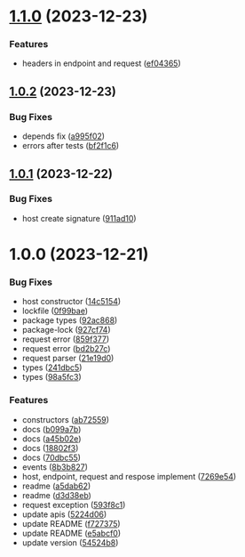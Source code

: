 # [1.1.0](https://github.com/AlexKletn/apiit/compare/v1.0.2...v1.1.0) (2023-12-23)


### Features

* headers in endpoint and request ([ef04365](https://github.com/AlexKletn/apiit/commit/ef04365815040bc9642361c7317f42285ba7bdc8))

## [1.0.2](https://github.com/AlexKletn/apiit/compare/v1.0.1...v1.0.2) (2023-12-23)


### Bug Fixes

* depends fix ([a995f02](https://github.com/AlexKletn/apiit/commit/a995f0219c88f324e32961af931fd3b975e5f35e))
* errors after tests ([bf2f1c6](https://github.com/AlexKletn/apiit/commit/bf2f1c6b6ec59d2302224df11306fbdf2eefbe0c))

## [1.0.1](https://github.com/AlexKletn/apiit/compare/v1.0.0...v1.0.1) (2023-12-22)


### Bug Fixes

* host create signature ([911ad10](https://github.com/AlexKletn/apiit/commit/911ad10f36caa02dad1b5da8a49198e8678fda0e))

# 1.0.0 (2023-12-21)


### Bug Fixes

* host constructor ([14c5154](https://github.com/AlexKletn/apiit/commit/14c5154089a008364a6cf748ed2fb184a4d1403f))
* lockfile ([0f99bae](https://github.com/AlexKletn/apiit/commit/0f99bae3761f6131f2e4366ca2d90b5b6abf22b7))
* package types ([92ac868](https://github.com/AlexKletn/apiit/commit/92ac868740a8455ea8e6ff3ab17d6765b158ae17))
* package-lock ([927cf74](https://github.com/AlexKletn/apiit/commit/927cf74291281d23cb1257446dedbcf56e41498f))
* request error ([859f377](https://github.com/AlexKletn/apiit/commit/859f377c98dffd740883965b45b4f7f2a51713a2))
* request error ([bd2b27c](https://github.com/AlexKletn/apiit/commit/bd2b27cb3eea026dceba19258ea8d7f283e78c4a))
* request parser ([21e19d0](https://github.com/AlexKletn/apiit/commit/21e19d01e6e071ed676cf3bd94b526838096a048))
* types ([241dbc5](https://github.com/AlexKletn/apiit/commit/241dbc553fe6a0a8af27f58eaa63daaaf89dec0a))
* types ([98a5fc3](https://github.com/AlexKletn/apiit/commit/98a5fc33222eb4742727745933a3c9a3fafab941))


### Features

* constructors ([ab72559](https://github.com/AlexKletn/apiit/commit/ab72559eeff07003da0e44edef585b4482cf23a3))
* docs ([b099a7b](https://github.com/AlexKletn/apiit/commit/b099a7b3ce8a66c7ebef843f2f33d165403526f2))
* docs ([a45b02e](https://github.com/AlexKletn/apiit/commit/a45b02e80723a9467063680f3f6bee7a8c65f38f))
* docs ([18802f3](https://github.com/AlexKletn/apiit/commit/18802f33911bb2ec685d29119eb8e956b711cbb2))
* docs ([70dbc55](https://github.com/AlexKletn/apiit/commit/70dbc5501a067a608d5f6bdc723ac4f76ecfd7c7))
* events ([8b3b827](https://github.com/AlexKletn/apiit/commit/8b3b82751e1bb4859d7c399a0e108a1ce56b1586))
* host, endpoint, request and respose implement ([7269e54](https://github.com/AlexKletn/apiit/commit/7269e54f93d426fc5da60e21eea9e5d74a0d9f59))
* readme ([a5dab62](https://github.com/AlexKletn/apiit/commit/a5dab62d0fa3bb91662e0a835a69a0c4b43fa577))
* readme ([d3d38eb](https://github.com/AlexKletn/apiit/commit/d3d38eb8a3d988a81541e4ac0ff099d68490687a))
* request exception ([593f8c1](https://github.com/AlexKletn/apiit/commit/593f8c12d537d72b900c4b3018d6b5ab8b5440ad))
* update apis ([5224d06](https://github.com/AlexKletn/apiit/commit/5224d069e0b0fe7d2a44cc0ff473a9d4a0bd148e))
* update README ([f727375](https://github.com/AlexKletn/apiit/commit/f727375a5986a9d515e190187f90dccd37140d3a))
* update README ([e5abcf0](https://github.com/AlexKletn/apiit/commit/e5abcf0ff99084ce44379d9867ba6d9609d1f8de))
* update version ([54524b8](https://github.com/AlexKletn/apiit/commit/54524b88ed983c002097ddfd4f70d3fc9a8b9b32))
